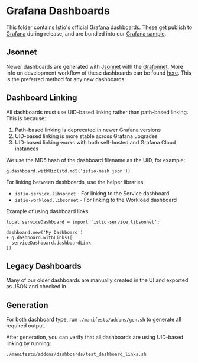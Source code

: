 # Grafana Dashboards

This folder contains Istio's official Grafana dashboards.
These get publish to [Grafana](https://grafana.com/orgs/istio/dashboards) during release, and are bundled into our
[Grafana sample](../../../samples/addons/grafana.yaml).

## Jsonnet

Newer dashboards are generated with [Jsonnet](https://jsonnet.org/) with the [Grafonnet](https://grafana.github.io/grafonnet/index.html).
More info on development workflow of these dashboards can be found [here](https://blog.howardjohn.info/posts/grafana-dashboard-dev/).
This is the preferred method for any new dashboards.

## Dashboard Linking

All dashboards must use UID-based linking rather than path-based linking. This is because:
1. Path-based linking is deprecated in newer Grafana versions
2. UID-based linking is more stable across Grafana upgrades
3. UID-based linking works with both self-hosted and Grafana Cloud instances

We use the MD5 hash of the dashboard filename as the UID, for example:
```jsonnet
g.dashboard.withUid(std.md5('istio-mesh.json'))
```

For linking between dashboards, use the helper libraries:
- `istio-service.libsonnet` - For linking to the Service dashboard
- `istio-workload.libsonnet` - For linking to the Workload dashboard

Example of using dashboard links:
```jsonnet
local serviceDashboard = import 'istio-service.libsonnet';

dashboard.new('My Dashboard')
+ g.dashboard.withLinks([
  serviceDashboard.dashboardLink
])
```

## Legacy Dashboards

Many of our older dashboards are manually created in the UI and exported as JSON and checked in.

## Generation

For both dashboard type, run `./manifests/addons/gen.sh` to generate all required output.

After generation, you can verify that all dashboards are using UID-based linking by running:
```bash
./manifests/addons/dashboards/test_dashboard_links.sh
```
